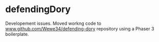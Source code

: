 # defendingDory

Developement issues. Moved workng code to www.github.com/Wewe34/defending-dory repository using a Phaser 3 boilerplate. 
